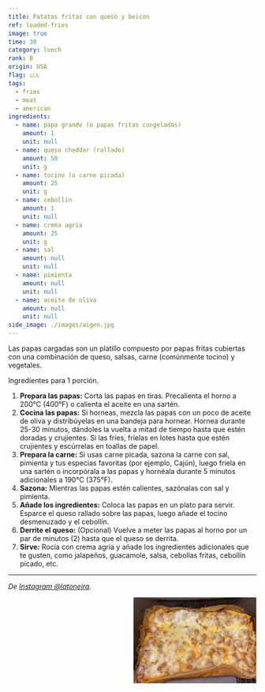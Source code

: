 ```yaml
---
title: Patatas fritas con queso y beicon
ref: loaded-fries
image: true
time: 30
category: lunch
rank: B
origin: USA
flag: 🇺🇸
tags:
  - fries
  - meat
  - american
ingredients:
  - name: papa grande (o papas fritas congeladas)
    amount: 1
    unit: null
  - name: queso cheddar (rallado)
    amount: 50
    unit: g
  - name: tocino (o carne picada)
    amount: 25
    unit: g
  - name: cebollín
    amount: 1
    unit: null
  - name: crema agria
    amount: 25
    unit: g
  - name: sal
    amount: null
    unit: null
  - name: pimienta
    amount: null
    unit: null
  - name: aceite de oliva
    amount: null
    unit: null
side_image: ./images/aigen.jpg
---
```


Las papas cargadas son un platillo compuesto por papas fritas cubiertas con una combinación de queso, salsas, carne (comúnmente tocino) y vegetales.

Ingredientes para 1 porción.

1. **Prepara las papas:** Corta las papas en tiras. Precalienta el horno a 200°C (400°F) o calienta el aceite en una sartén.
2. **Cocina las papas:** Si horneas, mezcla las papas con un poco de aceite de oliva y distribúyelas en una bandeja para hornear. Hornea durante 25-30 minutos, dándoles la vuelta a mitad de tiempo hasta que estén doradas y crujientes. Si las fríes, fríelas en lotes hasta que estén crujientes y escúrrelas en toallas de papel.
3. **Prepara la carne:** Si usas carne picada, sazona la carne con sal, pimienta y tus especias favoritas (por ejemplo, Cajún), luego fríela en una sartén o incorpórala a las papas y hornéala durante 5 minutos adicionales a 190°C (375°F).
4. **Sazona:** Mientras las papas estén calientes, sazónalas con sal y pimienta.
5. **Añade los ingredientes:** Coloca las papas en un plato para servir. Esparce el queso rallado sobre las papas, luego añade el tocino desmenuzado y el cebollín.
6. **Derrite el queso:** (Opcional) Vuelve a meter las papas al horno por un par de minutos (2) hasta que el queso se derrita.
7. **Sirve:** Rocía con crema agria y añade los ingredientes adicionales que te gusten, como jalapeños, guacamole, salsa, cebollas fritas, cebollín picado, etc.

---

_De [Instagram @latoneira](https://www.instagram.com/reel/DBMVyumOHlI/?utm_source=ig_web_copy_link&igsh=MzRlODBiNWFlZA==)._

<img src="images/loaded_fries.png" style="width:250px; float:right;"/>